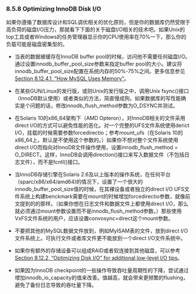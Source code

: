 ### 8.5.8 Optimizing InnoDB Disk I/O

如果你遵循了数据库设计和SQL调优相关的优化原则，但是你的数据库仍然受限于高负荷的磁盘I/O压力，那就看下下面的关于磁盘I/O相关的技术吧。如果Unix的top工具或者Windows的任务管理器显示你的CPU使用率在70%一下，那么你的负载可能是磁盘密集型的。

* 当表的数据被缓存在InnoDB buffer pool的时候，访问他不需要任何磁盘I/O。通过设置innodb_buffer_pool_size参数来指定buffer pool的大小。建议将innodb_buffer_pool_size配置在系统内存的50%-75%之间。更多信息参见[Section 8.12.4.1, “How MySQL Uses Memory”](TODO)。

* 在某些GUN/Linux的发行版，或则Unix的发行版之中，调用Unix fsync()接口（InnoDB默认使用）或者类似的方法，简直慢成狗。如果数据库的写性能确实是个问题的话，修改innodb_flush_method参数为O_DSYNC并测试。

* 在Solaris 10的x86_64架构下（AMD Opteron），对InnoDB相关的文件采用direct I/O的方式可以避免性能的恶化。对一个完整的UFS文件系统使用derict I/O，挂载的时候需要参数forcedirectio；参考mount_ufs（在Solaris 10的x86_64上，默认是不使用这个参数的。）如果你不想对整个文件系统使用direct I/O而指向对InnoDB文件操作使用，设置innodb_flush_method = O_DIRECT。这样，InnoDB会调用direction()接口来写入数据文件（不包括日志文件），而不是fcntl()接口。

* 当InnoDB存储引擎在Solaris 2.6及以上版本的操作系统，在任何平台（sparc/x86/x64/amd64)的情况下，设置了一个很大的innodb_buffer_pool_size值的时候，在其裸设备或者独立的direct I/O UFS文件系统上构建benckmark需要在mount的时候增加forcedirectio参数，就像前文提到的的那样。（如果你想在日志文件和数据文件上都使用direct I/O，那么就必须通过mount参数设置而不是innodb_flush_method参数。）那些使用VxFS文件系统的用户，应该设置convosync=direct这个mount参数。

* 不要把其他的MySQL数据文件放到，例如MyISAM表的文件，放到direct I/O文件系统上。可执行文件或者库文件更不能放到一个direct I/O文件系统中。

* 如果你有额外的存储设备可以组成RAID或者软连接到其他磁盘，可以参考[Section 8.12.2, “Optimizing Disk I/O” for additional low-level I/O tips](TODO)。

* 如果因为InnoDB checkpoint的一些操作导致吞吐量周期性的下降，尝试通过增加innodb_io_capacity的值来改善。值越高，就会带来更频繁的flushing，避免了备份日志导致的吞吐量下降。
